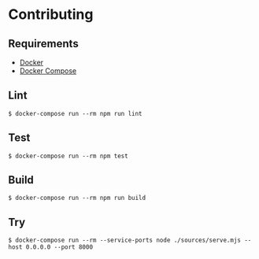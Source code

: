 # Contributing

## Requirements

- [Docker](https://www.docker.com/)
- [Docker Compose](https://docs.docker.com/compose/)

## Lint

```console
$ docker-compose run --rm npm run lint
```

## Test

```console
$ docker-compose run --rm npm test
```

## Build

```console
$ docker-compose run --rm npm run build
```

## Try

```console
$ docker-compose run --rm --service-ports node ./sources/serve.mjs --host 0.0.0.0 --port 8000
```
